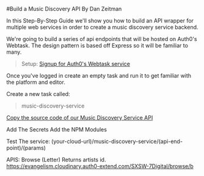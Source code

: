 #Build a Music Discovery API
By Dan Zeitman

In this Step-By-Step Guide we'll show you how to build an API wrapper for multiple web services in order to create a music discovery service backend.

We're going to build a series of api endpoints that will be hosted on Auth0's Webtask.  The design pattern is based off Express so it will be familiar to many.


> Setup:  [Signup for Auth0's Webtask service](https://webtask.io/make)

Once you've logged in create an empty task and run it to get familiar with the  platform and editor.

Create a new task called: 
> music-discovery-service

[Copy the source code of our Music Discovery Service API](https://github.com/cloudinary-developers/sxsw-hackathon/blob/master/sxsw-7-digital.js)

Add The Secrets
Add the NPM Modules

Test The service:
(your-cloud-url)/music-discovery-service/(api-end-point)/(params)

APIS:
Browse (Letter)
Returns artists id.
https://evangelism.cloudinary.auth0-extend.com/SXSW-7Digital/browse/b





